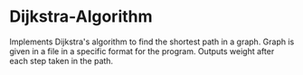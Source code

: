# Dijkstra-Algorithm
Implements Dijkstra's algorithm to find the shortest path in a graph. Graph is given in a file in a specific format for the program. Outputs weight after each step taken in the path.
